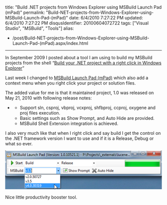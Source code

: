 title: "Build .NET projects from Windows Explorer using MSBuild Launch Pad (mPad)"
permalink: "Build-NET-projects-from-Windows-Explorer-using-MSBuild-Launch-Pad-(mPad)"
date: 6/4/2010 7:27:22 PM
updated: 6/4/2010 7:27:22 PM
disqusIdentifier: 20100604072722
tags: ["Visual Studio", "MSBuild", "Tools"]
alias:
 - /post/Build-NET-projects-from-Windows-Explorer-using-MSBuild-Launch-Pad-(mPad).aspx/index.html
---
In September 2009 I posted about a tool I am using to build my MSBuild projects from the shell “[Build your .NET project with a right click in Windows Explorer](http://www.laurentkempe.com/post/Build-your-NET-project-with-a-right-click-in-Windows-Explorer.aspx)”

Last week I changed to [MSBuild Launch Pad (mPad)](http://msbuildlaunchpad.codeplex.com/) which also add a context menu when you right click your project or solution files.
<!-- more -->

The added value for me is that it maintained project, 1.0 was released on May 21, 2010 with following release notes:

*   *   Support sln, csproj, vbproj, vcxproj, shfbproj, ccproj, oxygene and proj files execution.
    *   Basic settings such as Show Prompt, and Auto Hide are provided. 
    *   MSBuild Shell Extension integration is achieved.   

I also very much like that when I right click and say build I get the control on the .NET framework version I want to use and if it is a Release, Debug or what so ever.

![4668737460_d5f6fd3791_o[1]](/images/4668737460_d5f6fd3791_o%5B1%5D.png "4668737460_d5f6fd3791_o[1]") 

Nice little productivity booster tool.
